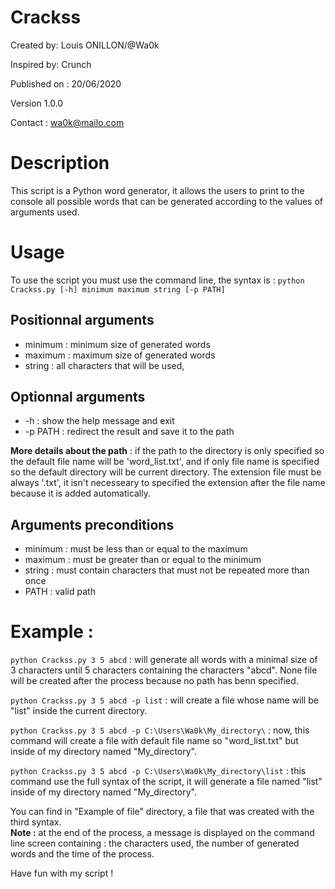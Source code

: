 # Crackss
Created by: Louis ONILLON/@Wa0k

Inspired by: Crunch

Published on : 20/06/2020

Version 1.0.0

Contact : wa0k@mailo.com

# Description
This script is a Python word generator, it allows the users to print to the console all possible words that can be generated according to the values of arguments used.

# Usage
To use the script you must use the command line, the syntax is : `python Crackss.py [-h] minimum maximum string [-p PATH]`

## Positionnal arguments
* minimum : minimum size of generated words
* maximum : maximum size of generated words
* string : all characters that will be used, 

## Optionnal arguments
* -h : show the help message and exit
* -p PATH : redirect the result and save it to the path  

**More details about the path** : if the path to the directory is only specified so the default file name will be 'word_list.txt', and if only file name is specified so the default directory will be current directory. The extension file must be always '.txt', it isn't necesseary to specified the extension after the file name because it is added automatically.

## Arguments preconditions
* minimum : must be less than or equal to the maximum
* maximum : must be greater than or equal to the minimum
* string : must contain characters that must not be repeated more than once
* PATH : valid path

# Example :
`python Crackss.py 3 5 abcd` : will generate all words with a minimal size of 3 characters until 5 characters containing the characters "abcd". None file will be created after the process because no path has benn specified.

`python Crackss.py 3 5 abcd -p list` : will create a file whose name will be "list" inside the current directory.

`python Crackss.py 3 5 abcd -p C:\Users\Wa0k\My_directory\` : now, this command will create a file with default file name so "word_list.txt" but inside of my directory named "My_directory".

`python Crackss.py 3 5 abcd -p C:\Users\Wa0k\My_directory\list` : this command use the full syntax of the script, it will generate a file named "list" inside of my directory named "My_directory".

You can find in "Example of file" directory, a file that was created with the third syntax.  
**Note :** at the end of the process, a message is displayed on the command line screen containing : the characters used, the number of generated words and the time of the process.  

Have fun with my script !
